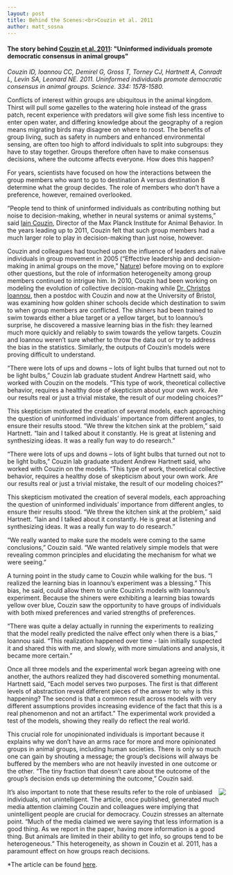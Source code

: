 ```yaml
---
layout: post
title: Behind the Scenes:<br>Couzin et al. 2011
author: matt_sosna
---
```


#### The story behind [Couzin et al. 2011](http://nba.uth.tmc.edu/homepage/cnjclub/2012%20Spring/Couzin%20et%20al.%20-%202011%20-%20Uninformed%20Individuals%20Promote%20Democratic%20Consensus%20in%20Animal%20Groups.pdf): "Uninformed individuals promote democratic consensus in animal groups" <br>
*Couzin ID, Ioannou CC, Demirel G, Gross T, Torney CJ, Hartnett A, Conradt L, Levin SA, Leonard NE. 2011. Uninformed individuals promote democratic consensus in animal groups. Science. 334: 1578-1580.*

Conflicts of interest within groups are ubiquitous in the animal kingdom. Thirst will pull some gazelles to the watering hole instead of the grass patch, recent experience with predators will give some fish less incentive to enter open water, and differing knowledge about the geography of a region means migrating birds may disagree on where to roost. The benefits of group living, such as safety in numbers and enhanced environmental sensing, are often too high to afford individuals to split into subgroups: they have to stay together. Groups therefore often have to make consensus decisions, where the outcome affects everyone. How does this happen?

For years, scientists have focused on how the interactions between the group members who want to go to destination A versus destination B determine what the group decides. The role of members who don’t have a preference, however, remained overlooked.

“People tend to think of uninformed individuals as contributing nothing but noise to decision-making, whether in neural systems or animal systems,” said [Iain Couzin](http://collectivebehaviour.com/), Director of the Max Planck Institute for Animal Behavior. In the years leading up to 2011, Couzin felt that such group members had a much larger role to play in decision-making than just noise, however.        

Couzin and colleagues had touched upon the influence of leaders and naïve individuals in group movement in 2005 (“Effective leadership and decision-making in animal groups on the move,” [Nature](http://www.nature.com/nature/journal/v433/n7025/full/nature03236.html)) before moving on to explore other questions, but the role of information heterogeneity among group members continued to intrigue him. In 2010, Couzin had been working on modeling the evolution of collective decision-making while [Dr. Christos Ioannou](http://ioannougroup.com/), then a postdoc with Couzin and now at the University of Bristol, was examining how golden shiner schools decide which destination to swim to when group members are conflicted. The shiners had been trained to swim towards either a blue target or a yellow target, but to Ioannou’s surprise, he discovered a massive learning bias in the fish: they learned much more quickly and reliably to swim towards the yellow targets. Couzin and Ioannou weren’t sure whether to throw the data out or try to address the bias in the statistics. Similarly, the outputs of Couzin’s models were proving difficult to understand.

“There were lots of ups and downs – lots of light bulbs that turned out not to be light bulbs,” Couzin lab graduate student Andrew Hartnett said, who worked with Couzin on the models. “This type of work, theoretical collective behavior, requires a healthy dose of skepticism about your own work. Are our results real or just a trivial mistake, the result of our modeling choices?”

This skepticism motivated the creation of several models, each approaching the question of uninformed individuals’ importance from different angles, to ensure their results stood. “We threw the kitchen sink at the problem,” said Hartnett. “Iain and I talked about it constantly. He is great at listening and synthesizing ideas. It was a really fun way to do research.”

“There were lots of ups and downs – lots of light bulbs that turned out not to be light bulbs,” Couzin lab graduate student Andrew Hartnett said, who worked with Couzin on the models. “This type of work, theoretical collective behavior, requires a healthy dose of skepticism about your own work. Are our results real or just a trivial mistake, the result of our modeling choices?”

This skepticism motivated the creation of several models, each approaching the question of uninformed individuals’ importance from different angles, to ensure their results stood. “We threw the kitchen sink at the problem,” said Hartnett. “Iain and I talked about it constantly. He is great at listening and synthesizing ideas. It was a really fun way to do research.”

“We really wanted to make sure the models were coming to the same conclusions,” Couzin said. “We wanted relatively simple models that were revealing common principles and elucidating the mechanism for what we were seeing.”

A turning point in the study came to Couzin while walking for the bus. “I realized the learning bias in Ioannou’s experiment was a blessing.” This bias, he said, could allow them to unite Couzin’s models with Ioannou’s experiment. Because the shiners were exhibiting a learning bias towards yellow over blue, Couzin saw the opportunity to have groups of individuals with both mixed preferences and varied strengths of preferences.

“There was quite a delay actually in running the experiments to realizing that the model really predicted the naïve effect only when there is a bias,” Ioannou said. “This realization happened over time - Iain initially suspected it and shared this with me, and slowly, with more simulations and analysis, it became more certain.”

Once all three models and the experimental work began agreeing with one another, the authors realized they had discovered something monumental. Hartnett said, “Each model serves two purposes. The first is that different levels of abstraction reveal different pieces of the answer to: why is this happening? The second is that a common result across models with very different assumptions provides increasing evidence of the fact that this is a real phenomenon and not an artifact.” The experimental work provided a test of the models, showing they really do reflect the real world.

This crucial role for unopinionated individuals is important because it explains why we don’t have an arms race for more and more opinionated groups in animal groups, including human societies. There is only so much one can gain by shouting a message; the group’s decisions will always be buffered by the members who are not heavily invested in one outcome or the other. “The tiny fraction that doesn’t care about the outcome of the group’s decision ends up determining the outcome,” Couzin said.

<img align="right" src="{{ site.baseurl }}/images/academia/couzin2011.png">

It’s also important to note that these results refer to the role of unbiased individuals, not unintelligent. The article, once published, generated much media attention claiming Couzin and colleagues were implying that unintelligent people are crucial for democracy. Couzin stresses an alternate point. “Much of the media claimed we were saying that less information is a good thing. As we report in the paper, having more information is a good thing. But animals are limited in their ability to get info, so groups tend to be heterogeneous.” This heterogeneity, as shown in Couzin et al. 2011, has a paramount effect on how groups reach decisions.

*The article can be found [here](http://nba.uth.tmc.edu/homepage/cnjclub/2012%20Spring/Couzin%20et%20al.%20-%202011%20-%20Uninformed%20Individuals%20Promote%20Democratic%20Consensus%20in%20Animal%20Groups.pdf).
